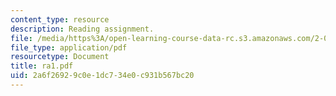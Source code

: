 ```yaml
---
content_type: resource
description: Reading assignment.
file: /media/https%3A/open-learning-course-data-rc.s3.amazonaws.com/2-002-mechanics-and-materials-ii-spring-2004/2a6f26929c0e1dc734e0c931b567bc20_ra1.pdf
file_type: application/pdf
resourcetype: Document
title: ra1.pdf
uid: 2a6f2692-9c0e-1dc7-34e0-c931b567bc20
---
```

